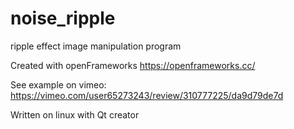 # noise_ripple
ripple effect image manipulation program

Created with openFrameworks https://openframeworks.cc/

See example on vimeo: https://vimeo.com/user65273243/review/310777225/da9d79de7d

Written on linux with Qt creator
